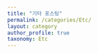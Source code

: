 ```yaml
---
title: "기타 포스팅"
permalink: /categories/Etc/
layout: category
author_profile: true
taxonomy: Etc
---
```


